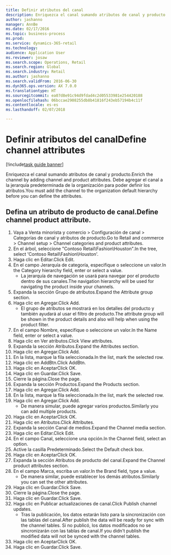 ```yaml
--- 
title: Definir atributos del canal
description: Enriquezca el canal sumando atributos de canal y producto.
author: jashanno
manager: AnnBe
ms.date: 02/17/2016
ms.topic: business-process
ms.prod: 
ms.service: dynamics-365-retail
ms.technology: 
audience: Application User
ms.reviewer: josaw
ms.search.scope: Operations, Retail
ms.search.region: Global
ms.search.industry: Retail
ms.author: jashanno
ms.search.validFrom: 2016-06-30
ms.dyn365.ops.version: AX 7.0.0
ms.translationtype: HT
ms.sourcegitcommit: ea07d8e91c94d9fdad4c2d05533981e254420188
ms.openlocfilehash: 06bccae2908255db8b41816f243eb57194b4c11f
ms.contentlocale: es-es
ms.lasthandoff: 02/07/2018

---
```

# <a name="define-channel-attributes"></a><span data-ttu-id="ca1f1-103">Definir atributos del canal</span><span class="sxs-lookup"><span data-stu-id="ca1f1-103">Define channel attributes</span></span>

[!include[task guide banner](../includes/task-guide-banner.md)]

<span data-ttu-id="ca1f1-104">Enriquezca el canal sumando atributos de canal y producto.</span><span class="sxs-lookup"><span data-stu-id="ca1f1-104">Enrich the channel by adding channel and product attributes.</span></span> <span data-ttu-id="ca1f1-105">Debe agregar el canal a la jerarquía predeterminada de la organización para poder definir los atributos.</span><span class="sxs-lookup"><span data-stu-id="ca1f1-105">You must add the channel to the organization default hierarchy before you can define the attributes.</span></span>


## <a name="define-channel-product-attribute"></a><span data-ttu-id="ca1f1-106">Defina un atributo de producto de canal.</span><span class="sxs-lookup"><span data-stu-id="ca1f1-106">Define channel product attribute.</span></span>
1. <span data-ttu-id="ca1f1-107">Vaya a Venta minorista y comercio > Configuración de canal > Categorías de canal y atributos de producto.</span><span class="sxs-lookup"><span data-stu-id="ca1f1-107">Go to Retail and commerce > Channel setup > Channel categories and product attributes.</span></span>
2. <span data-ttu-id="ca1f1-108">En el árbol, seleccione "Contoso Retail\Fashion\Houston".</span><span class="sxs-lookup"><span data-stu-id="ca1f1-108">In the tree, select 'Contoso Retail\Fashion\Houston'.</span></span>
3. <span data-ttu-id="ca1f1-109">Haga clic en Editar.</span><span class="sxs-lookup"><span data-stu-id="ca1f1-109">Click Edit.</span></span>
4. <span data-ttu-id="ca1f1-110">En el campo Jerarquía de categoría, especifique o seleccione un valor.</span><span class="sxs-lookup"><span data-stu-id="ca1f1-110">In the Category hierarchy field, enter or select a value.</span></span>
    * <span data-ttu-id="ca1f1-111">La jerarquía de navegación se usará para navegar por el producto dentro de sus canales.</span><span class="sxs-lookup"><span data-stu-id="ca1f1-111">The navigation hierarchy will be used for navigating the product inside your channels.</span></span>  
5. <span data-ttu-id="ca1f1-112">Expanda la sección Grupo de atributos.</span><span class="sxs-lookup"><span data-stu-id="ca1f1-112">Expand the Attribute group section.</span></span>
6. <span data-ttu-id="ca1f1-113">Haga clic en Agregar.</span><span class="sxs-lookup"><span data-stu-id="ca1f1-113">Click Add.</span></span>
    * <span data-ttu-id="ca1f1-114">El grupo de atributos se mostrará en los detalles del producto y también ayudará al usar el filtro de producto.</span><span class="sxs-lookup"><span data-stu-id="ca1f1-114">The attribute group will be shown in the product details and also will help when using the product filter.</span></span>  
7. <span data-ttu-id="ca1f1-115">En el campo Nombre, especifique o seleccione un valor.</span><span class="sxs-lookup"><span data-stu-id="ca1f1-115">In the Name field, enter or select a value.</span></span>
8. <span data-ttu-id="ca1f1-116">Haga clic en Ver atributos.</span><span class="sxs-lookup"><span data-stu-id="ca1f1-116">Click View attributes.</span></span>
9. <span data-ttu-id="ca1f1-117">Expanda la sección Atributos.</span><span class="sxs-lookup"><span data-stu-id="ca1f1-117">Expand the Attributes section.</span></span>
10. <span data-ttu-id="ca1f1-118">Haga clic en Agregar.</span><span class="sxs-lookup"><span data-stu-id="ca1f1-118">Click Add.</span></span>
11. <span data-ttu-id="ca1f1-119">En la lista, marque la fila seleccionada.</span><span class="sxs-lookup"><span data-stu-id="ca1f1-119">In the list, mark the selected row.</span></span>
12. <span data-ttu-id="ca1f1-120">Haga clic en AddBtn.</span><span class="sxs-lookup"><span data-stu-id="ca1f1-120">Click AddBtn.</span></span>
13. <span data-ttu-id="ca1f1-121">Haga clic en Aceptar</span><span class="sxs-lookup"><span data-stu-id="ca1f1-121">Click OK.</span></span>
14. <span data-ttu-id="ca1f1-122">Haga clic en Guardar.</span><span class="sxs-lookup"><span data-stu-id="ca1f1-122">Click Save.</span></span>
15. <span data-ttu-id="ca1f1-123">Cierre la página.</span><span class="sxs-lookup"><span data-stu-id="ca1f1-123">Close the page.</span></span>
16. <span data-ttu-id="ca1f1-124">Expanda la sección Productos.</span><span class="sxs-lookup"><span data-stu-id="ca1f1-124">Expand the Products section.</span></span>
17. <span data-ttu-id="ca1f1-125">Haga clic en Agregar.</span><span class="sxs-lookup"><span data-stu-id="ca1f1-125">Click Add.</span></span>
18. <span data-ttu-id="ca1f1-126">En la lista, marque la fila seleccionada.</span><span class="sxs-lookup"><span data-stu-id="ca1f1-126">In the list, mark the selected row.</span></span>
19. <span data-ttu-id="ca1f1-127">Haga clic en Agregar.</span><span class="sxs-lookup"><span data-stu-id="ca1f1-127">Click Add.</span></span>
    * <span data-ttu-id="ca1f1-128">De manera simular, puede agregar varios productos.</span><span class="sxs-lookup"><span data-stu-id="ca1f1-128">Similarly you can add multiple products.</span></span>  
20. <span data-ttu-id="ca1f1-129">Haga clic en Aceptar</span><span class="sxs-lookup"><span data-stu-id="ca1f1-129">Click OK.</span></span>
21. <span data-ttu-id="ca1f1-130">Haga clic en Atributos.</span><span class="sxs-lookup"><span data-stu-id="ca1f1-130">Click Attributes.</span></span>
22. <span data-ttu-id="ca1f1-131">Expanda la sección Canal de medios.</span><span class="sxs-lookup"><span data-stu-id="ca1f1-131">Expand the Channel media section.</span></span>
23. <span data-ttu-id="ca1f1-132">Haga clic en Editar.</span><span class="sxs-lookup"><span data-stu-id="ca1f1-132">Click Edit.</span></span>
24. <span data-ttu-id="ca1f1-133">En el campo Canal, seleccione una opción.</span><span class="sxs-lookup"><span data-stu-id="ca1f1-133">In the Channel field, select an option.</span></span>
25. <span data-ttu-id="ca1f1-134">Active la casilla Predeterminado.</span><span class="sxs-lookup"><span data-stu-id="ca1f1-134">Select the Default check box.</span></span>
26. <span data-ttu-id="ca1f1-135">Haga clic en Aceptar</span><span class="sxs-lookup"><span data-stu-id="ca1f1-135">Click OK.</span></span>
27. <span data-ttu-id="ca1f1-136">Expanda la sección Atributos de producto del canal.</span><span class="sxs-lookup"><span data-stu-id="ca1f1-136">Expand the Channel product attributes section.</span></span>
28. <span data-ttu-id="ca1f1-137">En el campo Marca, escriba un valor.</span><span class="sxs-lookup"><span data-stu-id="ca1f1-137">In the Brand field, type a value.</span></span>
    * <span data-ttu-id="ca1f1-138">De manera similar, puede establecer los demás atributos.</span><span class="sxs-lookup"><span data-stu-id="ca1f1-138">Similarly you can set the other attributes.</span></span>  
29. <span data-ttu-id="ca1f1-139">Haga clic en Guardar.</span><span class="sxs-lookup"><span data-stu-id="ca1f1-139">Click Save.</span></span>
30. <span data-ttu-id="ca1f1-140">Cierre la página.</span><span class="sxs-lookup"><span data-stu-id="ca1f1-140">Close the page.</span></span>
31. <span data-ttu-id="ca1f1-141">Haga clic en Guardar.</span><span class="sxs-lookup"><span data-stu-id="ca1f1-141">Click Save.</span></span>
32. <span data-ttu-id="ca1f1-142">Haga clic en Publicar actualizaciones de canal.</span><span class="sxs-lookup"><span data-stu-id="ca1f1-142">Click Publish channel updates.</span></span>
    * <span data-ttu-id="ca1f1-143">Tras la publicación, los datos estarán listo para la sincronización con las tablas del canal.</span><span class="sxs-lookup"><span data-stu-id="ca1f1-143">After publish the data will be ready for sync with the channel tables.</span></span> <span data-ttu-id="ca1f1-144">Si no publicó, los datos modificados no se sincronizarán con las tablas de canal.</span><span class="sxs-lookup"><span data-stu-id="ca1f1-144">If you didn't publish the modified data will not be synced with the channel tables.</span></span>  
33. <span data-ttu-id="ca1f1-145">Haga clic en Aceptar</span><span class="sxs-lookup"><span data-stu-id="ca1f1-145">Click OK.</span></span>
34. <span data-ttu-id="ca1f1-146">Haga clic en Guardar.</span><span class="sxs-lookup"><span data-stu-id="ca1f1-146">Click Save.</span></span>


